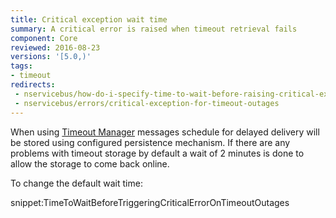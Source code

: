 ```yaml
---
title: Critical exception wait time
summary: A critical error is raised when timeout retrieval fails
component: Core
reviewed: 2016-08-23
versions: '[5.0,)'
tags:
- timeout
redirects:
 - nservicebus/how-do-i-specify-time-to-wait-before-raising-critical-exception-for-timeout-outages
 - nservicebus/errors/critical-exception-for-timeout-outages
---
```


When using [Timeout Manager](/nservicebus/messaging/delayed-delivery.md#caveats) messages schedule for delayed delivery will be stored using configured persistence mechanism. If there are any problems with timeout storage by default a wait of 2 minutes is done to allow the storage to come back online.

To change the default wait time:

snippet:TimeToWaitBeforeTriggeringCriticalErrorOnTimeoutOutages
